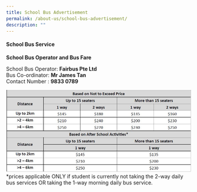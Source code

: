 ```yaml
---
title: School Bus Advertisement
permalink: /about-us/school-bus-advertisement/
description: ""
---
```

#### School Bus Service

**School Bus Operator and Bus Fare**

School Bus Operator: <b>Fairbus Pte Ltd</b>
<br>Bus Co-ordinator: <b>Mr James Tan</b><br>
Contact Number : <b>9833 0789</b>

![](/images/2023/schbusservices2023.JPG)
*prices applicable ONLY if student is currently not taking the 2-way daily bus services OR taking the 1-way morning daily bus service.